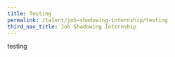 ```yaml
---
title: Testing
permalink: /talent/job-shadowing-internship/testing
third_nav_title: Job Shadowing Internship
---
```

testing